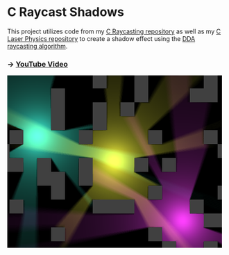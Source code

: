 # C Raycast Shadows
This project utilizes code from my [C Raycasting repository](https://github.com/FuzzyCat444/C-Raycasting) as well as my [C Laser Physics repository](https://github.com/FuzzyCat444/C-Laser-Physics) to create a shadow effect using the [DDA raycasting algorithm](https://en.wikipedia.org/wiki/Digital_differential_analyzer_(graphics_algorithm)).

### -> [YouTube Video](https://youtu.be/U0ZY6NGLq-w)

![Image 1](images/image1.png)
